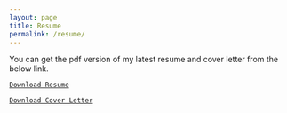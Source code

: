 ```yaml
---
layout: page
title: Resume
permalink: /resume/
---
```


You can get the pdf version of my latest resume and cover letter from the below link.

[`Download Resume`](https://drive.google.com/file/d/1Jt1yGUNgmowsTosTwoSNLpe8QOEACzeZ/view?usp=sharing)

[`Download Cover Letter`](https://drive.google.com/file/d/1a5hgOImYQbH4zLWy7NbaKO9g0hFPyVN_/view?usp=sharing)